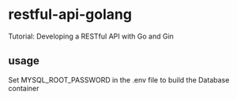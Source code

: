# restful-api-golang

Tutorial: Developing a RESTful API with Go and Gin

## usage

Set MYSQL_ROOT_PASSWORD in the .env file to build the Database container
